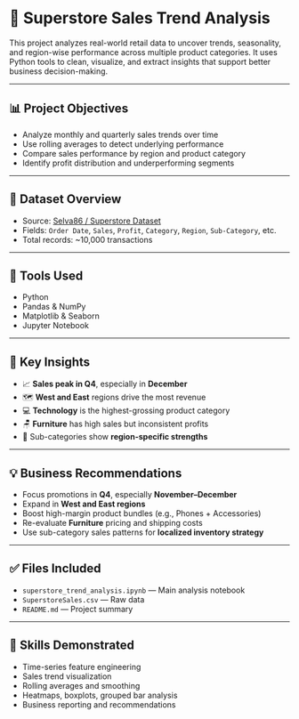# 🛒 Superstore Sales Trend Analysis

This project analyzes real-world retail data to uncover trends, seasonality, and region-wise performance across multiple product categories. It uses Python tools to clean, visualize, and extract insights that support better business decision-making.

---

## 📊 Project Objectives

- Analyze monthly and quarterly sales trends over time
- Use rolling averages to detect underlying performance
- Compare sales performance by region and product category
- Identify profit distribution and underperforming segments

---

## 📁 Dataset Overview

- Source: [Selva86 / Superstore Dataset](https://github.com/selva86/datasets)
- Fields: `Order Date`, `Sales`, `Profit`, `Category`, `Region`, `Sub-Category`, etc.
- Total records: ~10,000 transactions

---

## 🧰 Tools Used

- Python
- Pandas & NumPy
- Matplotlib & Seaborn
- Jupyter Notebook

---

## 📝 Key Insights

- 📈 **Sales peak in Q4**, especially in **December**
- 🗺️ **West and East** regions drive the most revenue
- 💻 **Technology** is the highest-grossing product category
- 🪑 **Furniture** has high sales but inconsistent profits
- 🧾 Sub-categories show **region-specific strengths**

---

## 💡 Business Recommendations

- Focus promotions in **Q4**, especially **November–December**
- Expand in **West and East regions**
- Boost high-margin product bundles (e.g., Phones + Accessories)
- Re-evaluate **Furniture** pricing and shipping costs
- Use sub-category sales patterns for **localized inventory strategy**

---

## ✅ Files Included

- `superstore_trend_analysis.ipynb` — Main analysis notebook
- `SuperstoreSales.csv` — Raw data
- `README.md` — Project summary

---

## 🧠 Skills Demonstrated

- Time-series feature engineering
- Sales trend visualization
- Rolling averages and smoothing
- Heatmaps, boxplots, grouped bar analysis
- Business reporting and recommendations

